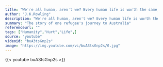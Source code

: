 ```yaml
---
title: "We're all human, aren't we? Every human life is worth the same, and worth saving."
author: "J.K.Rowling"
description: "We're all human, aren't we? Every human life is worth the same, and worth saving. - J.K.Rowling quotes from GetInspired365.com"
summary: "The story of one refugee's journey to Australia"
referenceurl: ""
tags: ["Humanity","Hurt","Life",]
source: "youtube"
videoid: "buA3tsGnp2s"
image: "https://img.youtube.com/vi/buA3tsGnp2s/0.jpg"
---
```


{{< youtube buA3tsGnp2s >}}
